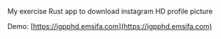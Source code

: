 My exercise Rust app to download instagram HD profile picture

Demo: [https://igpphd.emsifa.com](https://igpphd.emsifa.com)
